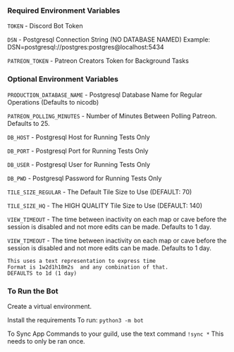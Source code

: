 
### Required Environment Variables
`TOKEN` - Discord Bot Token

`DSN` - Postgresql Connection String (NO DATABASE NAMED)
Example: DSN=postgresql://postgres:postgres@localhost:5434

`PATREON_TOKEN` - Patreon Creators Token for Background Tasks
### Optional Environment Variables
`PRODUCTION_DATABASE_NAME` - Postgresql Database Name for Regular Operations (Defaults to nicodb)

`PATREON_POLLING_MINUTES` - Number of Minutes Between Polling Patreon. Defaults to 25.

`DB_HOST` - Postgresql Host for Running Tests Only

`DB_PORT` - Postgresql Port for Running Tests Only

`DB_USER` - Postgresql User for Running Tests Only

`DB_PWD` - Postgresql Password for Running Tests Only

`TILE_SIZE_REGULAR` - The Default Tile Size to Use (DEFAULT: 70)

`TILE_SIZE_HQ` - The HIGH QUALITY Tile Size to Use (DEFAULT: 140)

`VIEW_TIMEOUT` - The time between inactivity on each map or cave before the session is disabled and not more edits can be made. Defaults to 1 day.

`VIEW_TIMEOUT` - The time between inactivity on each map or cave before the session is disabled and not more edits can be made. Defaults to 1 day.
```
This uses a text representation to express time
Format is 1w2d1h18m2s  and any combination of that.
DEFAULTS to 1d (1 day)
```

### To Run the Bot
Create a virtual environment.

Install the requirements
To run: `python3 -m bot`

To Sync App Commands to your guild, use the text command `!sync *`
This needs to only be ran once.

